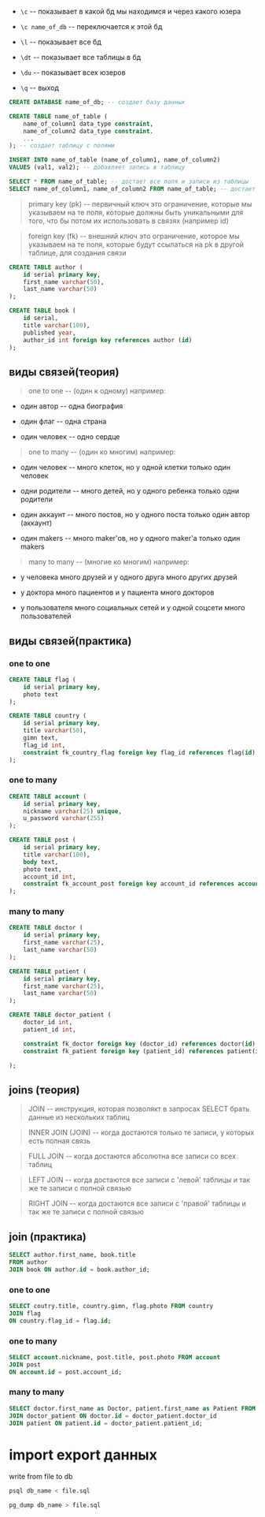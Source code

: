 * `\c` -- показывает в какой бд мы находимся и через какого юзера

* `\c name_of_db` -- переключается к этой бд

* `\l` -- показывает все бд

* `\dt` -- показывает все таблицы в бд

* `\du` -- показывает всех юзеров

* `\q` -- выход

```sql
CREATE DATABASE name_of_db; -- создает базу данных
```

```sql
CREATE TABLE name_of_table (
    name_of_column1 data_type constraint,
    name_of_column2 data_type constraint.
    ...
); -- создает таблицу с полями
```
```sql
INSERT INTO name_of_table (name_of_column1, name_of_column2)
VALUES (val1, val2); -- добавляет запись в таблицу
```

```sql
SELECT * FROM name_of_table; -- достает все поля и записи из таблицы
SELECT name_of_column1, name_of_column2 FROM name_of_table; -- достает только указанные столбцы из таблицы
```

> primary key (pk) -- первичный ключ
> это ограничение, которые мы указываем на те поля, которые должны быть уникальными для того, что бы потом их использовать в связях (например id)

> foreign key (fk) -- внешний ключ
> это ограничение, которое мы указываем на те поля, которые будут ссылаться на pk в другой таблице, для создания связи

```sql
CREATE TABLE author (
    id serial primary key,
    first_name varchar(50),
    last_name varchar(50)
);

CREATE TABLE book (
    id serial,
    title varchar(100),
    published year,
    author_id int foreign key references author (id)
);
```
## виды связей(теория)
> one to one -- (один к одному)
например:

* один автор -- одна биография

* один флаг -- одна страна

* один человек -- одно сердце


> one to many -- (один ко многим)
например:

* один человек -- много клеток, но у одной клетки только один человек

* одни родители -- много детей, но у одного ребенка только одни родители

* один аккаунт -- много постов, но у одного поста только один автор (аккаунт)

* один makers -- много maker'ов, но у одного maker'a только один makers


> many to many -- (многие ко многим)
например:

* у человека много друзей и у одного друга много других друзей

* у доктора много пациентов и у пациента много докторов

* у пользователя много социальных сетей и у одной соцсети много пользователей


## виды связей(практика)
### one to one
```sql
CREATE TABLE flag (
    id serial primary key,
    photo text
);

CREATE TABLE country (
    id serial primary key,
    title varchar(50),
    gimn text,
    flag_id int,
    constraint fk_country_flag foreign key flag_id references flag(id)
);
```

### one to many
```sql
CREATE TABLE account (
    id serial primary key,
    nickname varchar(25) unique,
    u_password varchar(255)
);

CREATE TABLE post (
    id serial primary key,
    title varchar(100),
    body text,
    photo text,
    account_id int,
    constraint fk_account_post foreign key account_id references account(id)
);
```

### many to many
```sql
CREATE TABLE doctor (
    id serial primary key,
    first_name varchar(25),
    last_name varchar(50)
);

CREATE TABLE patient (
    id serial primary key,
    first_name varchar(25),
    last_name varchar(50)
);

CREATE TABLE doctor_patient (
    doctor_id int,
    patient_id int,

    constraint fk_doctor foreign key (doctor_id) references doctor(id),
    constraint fk_patient foreign key (patient_id) references patient(id)

);
```

## joins (теория)
> JOIN -- инструкция, которая позволякт в запросах SELECT брать данные из нескольких таблиц

> INNER JOIN (JOIN) -- когда достаются только те записи, у которых есть полная связь

> FULL JOIN -- когда достаются абсолютна все записи со всех таблиц

> LEFT JOIN -- когда достаются все записи с 'левой' таблицы и так же те записи с полной связью

> RIGHT JOIN -- когда достаются все записи с 'правой' таблицы и так же те записи с полной связью

## join (практика)
```sql
SELECT author.first_name, book.title
FROM author
JOIN book ON author.id = book.author_id;
```

### one to one
```sql
SELECT coutry.title, country.gimn, flag.photo FROM country 
JOIN flag
ON country.flag_id = flag.id;
```

### one to many
```sql
SELECT account.nickname, post.title, post.photo FROM account
JOIN post
ON account.id = post.account_id;
```

### many to many
```sql
SELECT doctor.first_name as Doctor, patient.first_name as Patient FROM doctor
JOIN doctor_patient ON doctor.id = doctor_patient.doctor_id
JOIN patient ON patient.id = doctor_patient.patient_id;
```

# import export данных
write from file to db
```bash
psql db_name < file.sql
```
```bash
pg_dump db_name > file.sql
```